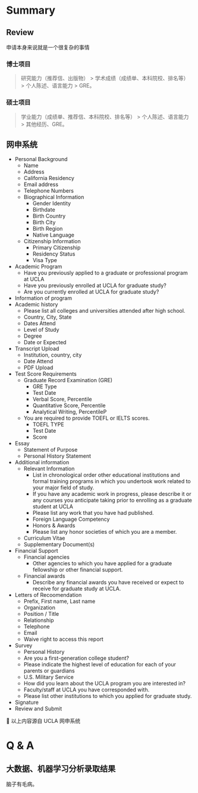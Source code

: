 # Summary

## Review ##
申请本身来说就是一个很复杂的事情

### 博士项目 ###
> 研究能力（推荐信、出版物） > 学术成绩（成绩单、本科院校、排名等） > 个人陈述、语言能力 > GRE。

### 硕士项目 ###
> 学业能力（成绩单、推荐信、本科院校、排名等） > 个人陈述、语言能力 > 其他经历、GRE。

## 网申系统 ##
- Personal Background
  - Name
  - Address
  - California Residency
  - Email address
  - Telephone Numbers 
  - Biographical Information
    - Gender Identity
    - Birthdate
    - Birth Country
    - Birth City	
    - Birth Region
    - Native Language   
  - Citizenship Information
    - Primary Citizenship
    - Residency Status
    - Visa Type
- Academic Program
  - Have you previously applied to a graduate or professional program at UCLA 
  - Have you previously enrolled at UCLA for graduate study?
  - Are you currently enrolled at UCLA for graduate study?
- Information of program
- Academic history
  - Please list all colleges and universities attended after high school.
  - Country, City, State
  - Dates Attend
  - Level of Study
  - Degree
  - Date or Expected
- Transcript Upload
  - Institution, country, city
  - Date Attend
  - PDF Upload
- Test Score Requirements
  - Graduate Record Examination (GRE)
    - GRE Type
    - Test Date
    - Verbal Score, Percentile
    - Quantitative Score, Percentile
    - Analytical Writing, PercentileP
  - You are required to provide TOEFL or IELTS scores.
    - TOEFL TYPE
    - Test Date
    - Score
- Essay
  - Statement of Purpose
  - Personal History Statement
- Additional information
  - Relevant Information
    - List in chronological order other educational institutions and formal training programs in which you undertook work related to your major field of study. 
    - If you have any academic work in progress, please describe it or any courses you anticipate taking prior to enrolling as a graduate student at UCLA
    - Please list any work that you have had published.
    - Foreign Language Competency
    - Honors & Awards
    - Please list any honor societies of which you are a member.
   - Curriculum Vitae
   - Supplementary Document(s)
- Financial Support
  - Financial agencies
    - Other agencies to which you have applied for a graduate fellowship or other financial support.
  - Financial awards
    - Describe any financial awards you have received or expect to receive for graduate study at UCLA.
- Letters of Recoomendation
   - Prefix, First name, Last name
   - Organization
   - Position / Title
   - Relationship
   - Telephone
   - Email
   - Waive right to access this report
- Survey
   - Personal History
   - Are you a first-generation college student?
   - Please indicate the highest level of education for each of your parents or guardians
   - U.S. Military Service
   - How did you learn about the UCLA program you are interested in?
   - Faculty/staff at UCLA you have corresponded with.
   - Please list other institutions to which you applied for graduate study.
- Signature
- Review and Submit

:100: 以上内容源自 UCLA 网申系统
# Q & A #

## 大数据、机器学习分析录取结果 ##
脑子有毛病。
